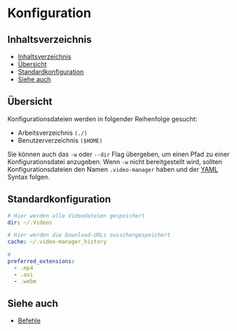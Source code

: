 <!-- markdownlint-disable MD033 MD013 -->

# Konfiguration

## Inhaltsverzeichnis

<!--toc:start-->
* [Inhaltsverzeichnis](#inhaltsverzeichnis)
* [Übersicht](#übersicht)
* [Standardkonfiguration](#standardkonfiguration)
* [Siehe auch](#siehe-auch)
<!--toc:end-->

## Übersicht

Konfigurationsdateien werden in folgender Reihenfolge gesucht:

* Arbeitsverzeichnis `(./)`
* Benutzerverzeichnis `($HOME)`

Sie können auch das `-w` oder `--dir` Flag übergeben, um einen Pfad zu einer Konfigurationsdatei anzugeben.
Wenn `-w` nicht bereitgestellt wird, sollten Konfigurationsdateien den Namen `.video-manager` haben und der [YAML](https://yaml.org/) Syntax folgen.

## Standardkonfiguration

```yaml
# Hier werden alle Videodateien gespeichert
dir: ~/.Videos

# Hier werden die Download-URLs zwischengespeichert
cache: ~/.video-manager_history

#
preferred_extensions:
  - .mp4
  - .avi
  - .webm
```

## Siehe auch

* [Befehle](./commands/index.md)
